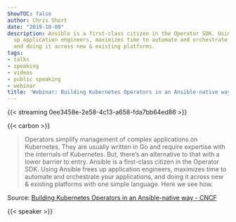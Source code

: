 ```yaml
---
ShowTOC: false
author: Chris Short
date: "2019-10-09"
description: Ansible is a first-class citizen in the Operator SDK. Using Ansible frees
  up application engineers, maximizes time to automate and orchestrate your applications,
  and doing it across new & existing platforms.
tags:
- talks
- speaking
- videos
- public speaking
- webinar
title: 'Webinar: Building Kubernetes Operators in an Ansible-native way'
---
```


{{< streaming 0ee3458e-2e58-4c13-a658-fda7bb64ed86 >}}

{{< carbon >}}

> Operators simplify management of complex applications on Kubernetes. They are usually written in Go and require expertise with the internals of Kubernetes. But, there’s an alternative to that with a lower barrier to entry. Ansible is a first-class citizen in the Operator SDK. Using Ansible frees up application engineers, maximizes time to automate and orchestrate your applications, and doing it across new & existing platforms with one simple language. Here we see how.

Source: [Building Kubernetes Operators in an Ansible-native way - CNCF](https://www.cncf.io/online-programs/building-kubernetes-operators-in-an-ansible-native-way/)

{{< speaker >}}
